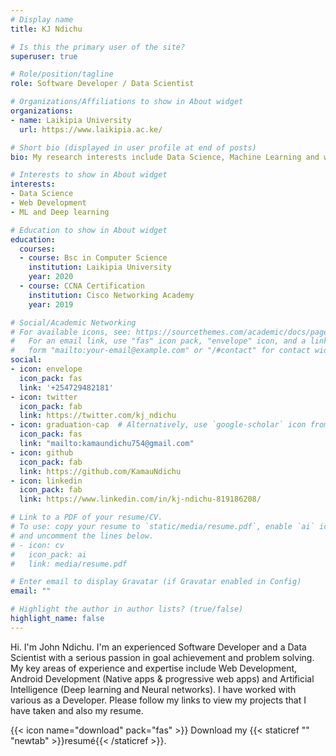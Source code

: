 ```yaml
---
# Display name
title: KJ Ndichu

# Is this the primary user of the site?
superuser: true

# Role/position/tagline
role: Software Developer / Data Scientist

# Organizations/Affiliations to show in About widget
organizations:
- name: Laikipia University
  url: https://www.laikipia.ac.ke/

# Short bio (displayed in user profile at end of posts)
bio: My research interests include Data Science, Machine Learning and working with Neural Networks.

# Interests to show in About widget
interests:
- Data Science
- Web Development
- ML and Deep learning

# Education to show in About widget
education:
  courses:
  - course: Bsc in Computer Science
    institution: Laikipia University
    year: 2020
  - course: CCNA Certification
    institution: Cisco Networking Academy
    year: 2019

# Social/Academic Networking
# For available icons, see: https://sourcethemes.com/academic/docs/page-builder/#icons
#   For an email link, use "fas" icon pack, "envelope" icon, and a link in the
#   form "mailto:your-email@example.com" or "/#contact" for contact widget.
social:
- icon: envelope
  icon_pack: fas
  link: '+254729482181'
- icon: twitter
  icon_pack: fab
  link: https://twitter.com/kj_ndichu
- icon: graduation-cap  # Alternatively, use `google-scholar` icon from `ai` icon pack
  icon_pack: fas
  link: "mailto:kamaundichu754@gmail.com"
- icon: github
  icon_pack: fab
  link: https://github.com/KamauNdichu
- icon: linkedin
  icon_pack: fab
  link: https://www.linkedin.com/in/kj-ndichu-819186208/

# Link to a PDF of your resume/CV.
# To use: copy your resume to `static/media/resume.pdf`, enable `ai` icons in `params.toml`, 
# and uncomment the lines below.
# - icon: cv
#   icon_pack: ai
#   link: media/resume.pdf

# Enter email to display Gravatar (if Gravatar enabled in Config)
email: ""

# Highlight the author in author lists? (true/false)
highlight_name: false
---
```


Hi. I'm John Ndichu. I'm an experienced Software Developer and a Data Scientist with a serious passion in goal achievement and problem solving. My key areas of experience and expertise include Web Development, Android Development (Native apps & progressive web apps) and Artificial Intelligence (Deep learning and Neural networks). I have worked with various as a Developer. Please follow my links to view my projects that I have taken and also my resume.

{{< icon name="download" pack="fas" >}} Download my {{< staticref "" "newtab" >}}resumé{{< /staticref >}}.

